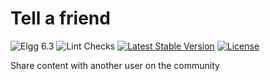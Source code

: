 Tell a friend
=============

![Elgg 6.3](https://img.shields.io/badge/Elgg-6.3-green.svg)
![Lint Checks](https://github.com/ColdTrick/tell_a_friend/actions/workflows/lint.yml/badge.svg?event=push)
[![Latest Stable Version](https://poser.pugx.org/coldtrick/tell_a_friend/v/stable.svg)](https://packagist.org/packages/coldtrick/tell_a_friend)
[![License](https://poser.pugx.org/coldtrick/tell_a_friend/license.svg)](https://packagist.org/packages/coldtrick/tell_a_friend)

Share content with another user on the community
